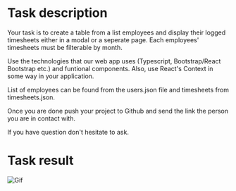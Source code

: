 # Task description

Your task is to create a table from a list employees and display their logged timesheets either in a modal or a seperate page. Each employees' timesheets must be filterable by month.

Use the technologies that our web app uses (Typescript, Bootstrap/React Bootstrap etc.) and funtional components. Also, use React's Context in some way in your application.

List of employees can be found from the users.json file and timesheets from timesheets.json.

Once you are done push your project to Github and send the link the person you are in contact with.

If you have question don't hesitate to ask.

# Task result 

![Gif](https://github.com/musiienko25/timesheet-app/assets/42385970/e0322f63-549a-4bef-9ef9-ebc5078eee86)
